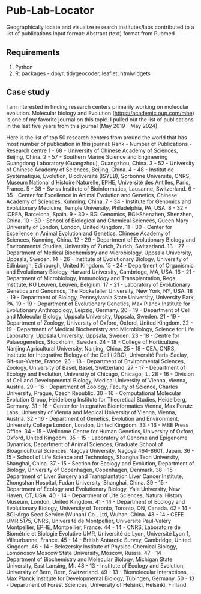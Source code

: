 # Pub-Lab-Locator
Geographically locate and visualize research institutes/labs contributed to a list of publications
Input format: Abstract (text) format from Pubmed

## Requirements
1) Python
2) R: packages - dplyr, tidygeocoder, leaflet, htmlwidgets

## Case study
I am interested in finding research centers primarily working on molecular evolution. Molecular biology and Evolution (https://academic.oup.com/mbe) is one of my favorite journal on this topic. I pulled out the list of publications in the last five years from this journal (May 2019 - May 2024).

Here is the list of top 50 research centers from around the world that has most number of publication in this journal:
Rank - Number of Publications - Research centre
1 - 68 - University of Chinese Academy of Sciences, Beijing, China.
2 - 57 - Southern Marine Science and Engineering Guangdong Laboratory (Guangzhou), Guangzhou, China.
3 - 52 - University of Chinese Academy of Sciences, Beijing, China.
4 - 48 - Institut de Systématique, Evolution, Biodiversité (ISYEB), Sorbonne Université, CNRS, Museum National d'Histoire Naturelle, EPHE, Université des Antilles, Paris, France.
5 - 38 - Swiss Institute of Bioinformatics, Lausanne, Switzerland.
6 - 35 - Center for Excellence in Animal Evolution and Genetics, Chinese Academy of Sciences, Kunming, China.
7 - 34 - Institute for Genomics and Evolutionary Medicine, Temple University, Philadelphia, PA, USA.
8 - 32 - ICREA, Barcelona, Spain.
9 - 30 - BGI Genomics, BGI-Shenzhen, Shenzhen, China.
10 - 30 - School of Biological and Chemical Sciences, Queen Mary University of London, London, United Kingdom.
11 - 30 - Center for Excellence in Animal Evolution and Genetics, Chinese Academy of Sciences, Kunming, China.
12 - 29 - Department of Evolutionary Biology and Environmental Studies, University of Zurich, Zurich, Switzerland.
13 - 27 - Department of Medical Biochemistry and Microbiology, Uppsala University, Uppsala, Sweden.
14 - 26 - Institute of Evolutionary Biology, University of Edinburgh, Edinburgh, United Kingdom.
15 - 24 - Department of Organismic and Evolutionary Biology, Harvard University, Cambridge, MA, USA.
16 - 21 - Department of Microbiology, Immunology and Transplantation, Rega Institute, KU Leuven, Leuven, Belgium.
17 - 21 - Laboratory of Evolutionary Genetics and Genomics, The Rockefeller University, New York, NY, USA.
18 - 19 - Department of Biology, Pennsylvania State University, University Park, PA.
19 - 19 - Department of Evolutionary Genetics, Max Planck Institute for Evolutionary Anthropology, Leipzig, Germany.
20 - 19 - Department of Cell and Molecular Biology, Uppsala University, Uppsala, Sweden.
21 - 19 - Department of Zoology, University of Oxford, Oxford, United Kingdom.
22 - 19 - Department of Medical Biochemistry and Microbiology, Science for Life Laboratory, Uppsala University, Uppsala, Sweden.
23 - 18 - Centre for Palaeogenetics, Stockholm, Sweden.
24 - 18 - College of Horticulture, Nanjing Agricultural University, Nanjing, China.
25 - 18 - CEA, CNRS, Institute for Integrative Biology of the Cell (I2BC), Université Paris-Saclay, Gif-sur-Yvette, France.
26 - 18 - Department of Environmental Sciences, Zoology, University of Basel, Basel, Switzerland.
27 - 17 - Department of Ecology and Evolution, University of Chicago, Chicago, IL.
28 - 16 - Division of Cell and Developmental Biology, Medical University of Vienna, Vienna, Austria.
29 - 16 - Department of Zoology, Faculty of Science, Charles University, Prague, Czech Republic.
30 - 16 - Computational Molecular Evolution Group, Heidelberg Institute for Theoretical Studies, Heidelberg, Germany.
31 - 16 - Center for Integrative Bioinformatics Vienna, Max Perutz Labs, University of Vienna and Medical University of Vienna, Vienna, Austria.
32 - 16 - Department of Genetics, Evolution and Environment, University College London, London, United Kingdom.
33 - 16 - MBE Press Office.
34 - 15 - Wellcome Centre for Human Genetics, University of Oxford, Oxford, United Kingdom.
35 - 15 - Laboratory of Genome and Epigenome Dynamics, Department of Animal Sciences, Graduate School of Bioagricultural Sciences, Nagoya University, Nagoya 464-8601, Japan.
36 - 15 - School of Life Science and Technology, ShanghaiTech University, Shanghai, China.
37 - 15 - Section for Ecology and Evolution, Department of Biology, University of Copenhagen, Copenhagen, Denmark.
38 - 15 - Department of Liver Surgery and Transplantation Liver Cancer Institute, Zhongshan Hospital, Fudan University, Shanghai, China.
39 - 15 - Department of Ecology and Evolutionary Biology, Yale University, New Haven, CT, USA.
40 - 14 - Department of Life Sciences, Natural History Museum, London, United Kingdom.
41 - 14 - Department of Ecology and Evolutionary Biology, University of Toronto, Toronto, ON, Canada.
42 - 14 - BGI-Argo Seed Service (Wuhan) Co., Ltd, Wuhan, China.
43 - 14 - CEFE UMR 5175, CNRS, Université de Montpellier, Université Paul-Valéry Montpellier, EPHE, Montpellier, France.
44 - 14 - CNRS, Laboratoire de Biométrie et Biologie Évolutive UMR, Université de Lyon, Université Lyon 1, Villeurbanne, France.
45 - 14 - British Antarctic Survey, Cambridge, United Kingdom.
46 - 14 - Belozersky Institute of Physico-Chemical Biology, Lomonosov Moscow State University, Moscow, Russia.
47 - 14 - Department of Biochemistry and Molecular Biology, Michigan State University, East Lansing, MI.
48 - 13 - Institute of Ecology and Evolution, University of Bern, Bern, Switzerland.
49 - 13 - Biomolecular Interactions, Max Planck Institute for Developmental Biology, Tübingen, Germany.
50 - 13 - Department of Forest Sciences, University of Helsinki, Helsinki, Finland.
